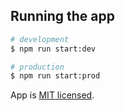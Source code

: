 ## Running the app

```bash
# development
$ npm run start:dev

# production
$ npm run start:prod
```

App is [MIT licensed](LICENSE).